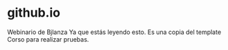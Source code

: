 # github.io
Webinario de Bjlanza
Ya que estás leyendo esto. Es una copia del template Corso para realizar pruebas.
